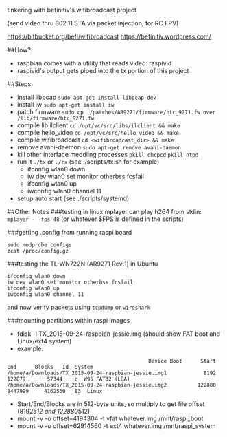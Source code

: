 tinkering with befinitiv's wifibroadcast project

(send video thru 802.11 STA via packet injection, for RC FPV)

https://bitbucket.org/befi/wifibroadcast
https://befinitiv.wordpress.com/

##How?
* raspbian comes with a utility that reads video: raspivid
* raspivid's output gets piped into the tx portion of this project

##Steps
* install libpcap `sudo apt-get install libpcap-dev`
* install iw `sudo apt-get install iw`
* patch firmware `sudo cp ./patches/AR9271/firmware/htc_9271.fw over /lib/firmware/htc_9271.fw`
* compile lib ilclient `cd /opt/vc/src/libs/ilclient && make`
* compile hello_video `cd /opt/vc/src/hello_video && make`
* compile wifibroadcast `cd <wifibroadcast_dir> && make`
* remove avahi-daemon `sudo apt-get remove avahi-daemon`
* kill other interface meddling processes `pkill dhcpcd` `pkill ntpd`
* run it `./tx` or `./rx` (see ./scripts/tx.sh for example)
  * ifconfig wlan0 down
  * iw dev wlan0 set monitor otherbss fcsfail
  * ifconfig wlan0 up
  * iwconfig wlan0 channel 11
* setup auto start (see ./scripts/systemd)

##Other Notes
###testing in linux
mplayer can play h264 from stdin: `mplayer - -fps 48` (or whatever $FPS is defined in the scripts)

###getting .config from running raspi board
```
sudo modprobe configs
zcat /proc/config.gz
```

###testing the TL-WN722N (AR9271 Rev:1) in Ubuntu
```
ifconfig wlan0 down
iw dev wlan0 set monitor otherbss fcsfail
ifconfig wlan0 up
iwconfig wlan0 channel 11
```
and now verify packets using `tcpdump` or `wireshark`

###mounting partitions within raspi images
* fdisk -l TX_2015-09-24-raspbian-jessie.img (should show FAT boot and Linux/ext4 system)
* example:
```
                                              Device Boot      Start         End      Blocks   Id  System
/home/a/Downloads/TX_2015-09-24-raspbian-jessie.img1            8192      122879       57344    c  W95 FAT32 (LBA)
/home/a/Downloads/TX_2015-09-24-raspbian-jessie.img2          122880     8447999     4162560   83  Linux
```
* Start/End/Blocks are in 512-byte units, so multiply to get file offset (8192*512 and 122880*512)
* mount -v -o offset=4194304 -t vfat whatever.img /mnt/raspi_boot
* mount -v -o offset=62914560 -t ext4 whatever.img /mnt/raspi_system
